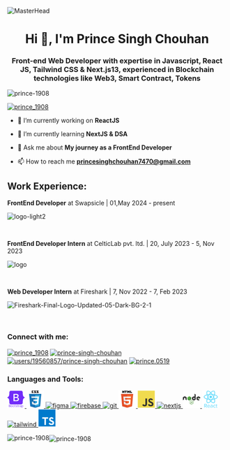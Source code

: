 ![MasterHead](https://user-images.githubusercontent.com/74038190/225813708-98b745f2-7d22-48cf-9150-083f1b00d6c9.gif)
<h1 align="center">Hi 👋, I'm Prince Singh Chouhan</h1>
<h3 align="center">Front-end Web Developer with expertise in Javascript, React JS, Tailwind CSS & Next.js13, experienced in Blockchain technologies like Web3, Smart Contract, Tokens</h3>

<p align="left"> <img src="https://komarev.com/ghpvc/?username=prince-1908&label=Profile%20views&color=0e75b6&style=flat" alt="prince-1908" /> </p>

<p align="left"> <a href="https://twitter.com/prince_1908" target="blank"><img src="https://img.shields.io/twitter/follow/prince_1908?logo=twitter&style=for-the-badge" alt="prince_1908" /></a> </p>

- 🔭 I’m currently working on **ReactJS**

- 🌱 I’m currently learning **NextJS & DSA**

- 💬 Ask me about **My journey as a FrontEnd Developer**

- 📫 How to reach me **princesinghchouhan7470@gmail.com**

<h2>Work Experience:</h2>
<p><b>FrontEnd Developer</b> at Swapsicle | 01,May 2024 - present</p>

![logo-light2](https://github.com/prince-1908/prince-1908/assets/97910827/eb499585-ee57-4767-afd6-758c2b7b24e3)

<br>

<p><b>FrontEnd Developer Intern</b> at CelticLab pvt. ltd. | 20, July 2023 - 5, Nov 2023</p>

![logo](https://github.com/prince-1908/prince-1908/assets/97910827/49dfcc4f-765c-46aa-aff2-98daefcaa797)

<br>

<p><b>Web Developer Intern</b> at Fireshark | 7, Nov 2022 - 7, Feb 2023</p>

![Fireshark-Final-Logo-Updated-05-Dark-BG-2-1](https://github.com/prince-1908/prince-1908/assets/97910827/579d5a54-c98c-4e63-b7dd-5ceb446bf8e4)

<br>

<h3 align="left">Connect with me:</h3>
<p align="left">
<a href="https://twitter.com/prince_1908" target="blank"><img align="center" src="https://raw.githubusercontent.com/rahuldkjain/github-profile-readme-generator/master/src/images/icons/Social/twitter.svg" alt="prince_1908" height="30" width="40" /></a>
<a href="https://linkedin.com/in/prince-singh-chouhan" target="blank"><img align="center" src="https://raw.githubusercontent.com/rahuldkjain/github-profile-readme-generator/master/src/images/icons/Social/linked-in-alt.svg" alt="prince-singh-chouhan" height="30" width="40" /></a>
<a href="https://stackoverflow.com/users/users/19560857/prince-singh-chouhan" target="blank"><img align="center" src="https://raw.githubusercontent.com/rahuldkjain/github-profile-readme-generator/master/src/images/icons/Social/stack-overflow.svg" alt="users/19560857/prince-singh-chouhan" height="30" width="40" /></a>
<a href="https://instagram.com/prince.0519" target="blank"><img align="center" src="https://raw.githubusercontent.com/rahuldkjain/github-profile-readme-generator/master/src/images/icons/Social/instagram.svg" alt="prince.0519" height="30" width="40" /></a>
</p>

<h3 align="left">Languages and Tools:</h3>
<p align="left"> <a href="https://getbootstrap.com" target="_blank" rel="noreferrer"> <img src="https://raw.githubusercontent.com/devicons/devicon/master/icons/bootstrap/bootstrap-plain-wordmark.svg" alt="bootstrap" width="40" height="40"/> </a> <a href="https://www.w3schools.com/css/" target="_blank" rel="noreferrer"> <img src="https://raw.githubusercontent.com/devicons/devicon/master/icons/css3/css3-original-wordmark.svg" alt="css3" width="40" height="40"/> </a> <a href="https://www.figma.com/" target="_blank" rel="noreferrer"> <img src="https://www.vectorlogo.zone/logos/figma/figma-icon.svg" alt="figma" width="40" height="40"/> </a> <a href="https://firebase.google.com/" target="_blank" rel="noreferrer"> <img src="https://www.vectorlogo.zone/logos/firebase/firebase-icon.svg" alt="firebase" width="40" height="40"/> </a> <a href="https://git-scm.com/" target="_blank" rel="noreferrer"> <img src="https://www.vectorlogo.zone/logos/git-scm/git-scm-icon.svg" alt="git" width="40" height="40"/> </a> <a href="https://www.w3.org/html/" target="_blank" rel="noreferrer"> <img src="https://raw.githubusercontent.com/devicons/devicon/master/icons/html5/html5-original-wordmark.svg" alt="html5" width="40" height="40"/> </a> <a href="https://developer.mozilla.org/en-US/docs/Web/JavaScript" target="_blank" rel="noreferrer"> <img src="https://raw.githubusercontent.com/devicons/devicon/master/icons/javascript/javascript-original.svg" alt="javascript" width="40" height="40"/> </a> <a href="https://nextjs.org/" target="_blank" rel="noreferrer"> <img src="https://cdn.worldvectorlogo.com/logos/nextjs-2.svg" alt="nextjs" width="40" height="40"/> </a> <a href="https://nodejs.org" target="_blank" rel="noreferrer"> <img src="https://raw.githubusercontent.com/devicons/devicon/master/icons/nodejs/nodejs-original-wordmark.svg" alt="nodejs" width="40" height="40"/> </a> <a href="https://reactjs.org/" target="_blank" rel="noreferrer"> <img src="https://raw.githubusercontent.com/devicons/devicon/master/icons/react/react-original-wordmark.svg" alt="react" width="40" height="40"/> </a> <a href="https://tailwindcss.com/" target="_blank" rel="noreferrer"> <img src="https://www.vectorlogo.zone/logos/tailwindcss/tailwindcss-icon.svg" alt="tailwind" width="40" height="40"/> </a> <a href="https://www.typescriptlang.org/" target="_blank" rel="noreferrer"> <img src="https://raw.githubusercontent.com/devicons/devicon/master/icons/typescript/typescript-original.svg" alt="typescript" width="40" height="40"/> </a> </p>

<p><img align="left" src="https://github-readme-stats.vercel.app/api/top-langs?username=prince-1908&show_icons=true&locale=en&layout=compact" alt="prince-1908" /></p>



<p><img align="center" src="https://github-readme-streak-stats.herokuapp.com/?user=prince-1908&" alt="prince-1908" /></p>
